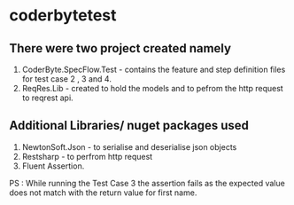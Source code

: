 # coderbytetest
## There were two project created namely
  1. CoderByte.SpecFlow.Test - contains the feature and step definition files for test case 2 , 3 and 4.
  2. ReqRes.Lib - created to hold the models and to pefrom the http request to reqrest api.

## Additional Libraries/ nuget packages used

  1. NewtonSoft.Json - to serialise and deserialise json objects
  2. Restsharp - to perfrom http request
  3. Fluent Assertion.

PS : While running the Test Case 3 the assertion fails as the expected value does not match with the return value for first name.
